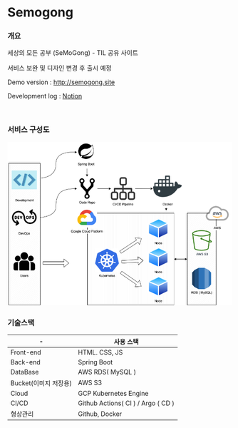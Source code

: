 # Semogong

### 개요

세상의 모든 공부 (SeMoGong) - TIL 공유 사이트

서비스 보완 및 디자인 변경 후 출시 예정

Demo version : http://semogong.site

Development log : [Notion](https://pleasant-rook-2ba.notion.site/SEMOGONG-ab2812f5c7b746c29a694ea6587c43a9)

<br>

### 서비스 구성도

<img src="/structure1.png">

<br>

### 기술스택

| -                     | 사용 스택                          |
| --------------------- | ---------------------------------- |
| Front-end             | HTML. CSS, JS                      |
| Back-end              | Spring Boot                        |
| DataBase              | AWS RDS( MySQL )                   |
| Bucket(이미지 저장용) | AWS S3                             |
| Cloud                 | GCP Kubernetes Engine              |
| CI/CD                 | Github Actions( CI ) / Argo ( CD ) |
| 형상관리              | Github, Docker                     |
